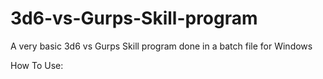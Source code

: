 # 3d6-vs-Gurps-Skill-program
A very basic 3d6 vs Gurps Skill program done in a batch file for Windows

How To Use:

